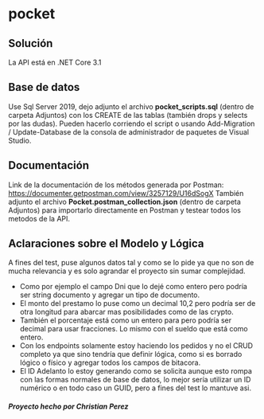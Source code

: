 # pocket

## Solución
La API está en .NET Core 3.1

## Base de datos
Use Sql Server 2019, dejo adjunto el archivo **pocket_scripts.sql** (dentro de carpeta Adjuntos) con los CREATE de las tablas (también drops y selects por las dudas). 
Pueden hacerlo corriendo el script o usando Add-Migration / Update-Database de la consola de administrador de paquetes de Visual Studio.

## Documentación
Link de la documentación de los métodos generada por Postman: https://documenter.getpostman.com/view/3257129/U16dSogX
También adjunto el archivo **Pocket.postman_collection.json** (dentro de carpeta Adjuntos) para importarlo directamente en Postman y testear todos los metodos de la API.

## Aclaraciones sobre el Modelo y Lógica
A fines del test, puse algunos datos tal y como se lo pide ya que no son de mucha relevancia y es solo agrandar el proyecto sin sumar complejidad.

* Como por ejemplo el campo Dni que lo dejé como entero pero podría ser string documento y agregar un tipo de documento.
* El monto del prestamo lo puse como un decimal 10,2 pero podría ser de otra longitud para abarcar mas posibilidades como de las crypto. 
* También el porcentaje está como un entero para pero podría ser decimal para usar fracciones. Lo mismo con el sueldo que está como entero.
* Con los endpoints solamente estoy haciendo los pedidos y no el CRUD completo ya que sino tendría que definir lógica, como si es borrado lógico o físico y agregar todos los campos de bitacora.
* El ID Adelanto lo estoy generando como se solicita aunque esto rompa con las formas normales de base de datos, lo mejor sería utilizar un ID numérico o en todo caso un GUID, pero a fines del test lo mantuve asi.


##### Proyecto hecho por Christian Perez
